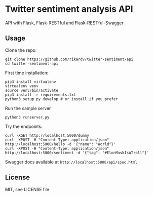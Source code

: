 Twitter sentiment analysis API
=================

API with Flask, Flask-RESTful and
Flask-RESTful-Swagger

Usage
-----

Clone the repo:

    git clone https://github.com/rikardv/twitter-sentiment-api
    cd twitter-sentiment-api

First time installation:

    pip3 install virtualenv
    virtualenv venv
    source venv/bin/activate
    pip3 install -r requirements.txt
    python3 setup.py develop # or install if you prefer

Run the sample server

    python3 runserver.py

Try the endpoints:

    curl -XGET http://localhost:5000/dummy
    curl -XPOST -H "Content-Type: application/json" http://localhost:5000/hello -d '{"name": "World"}'
    curl -XPOST -H "Content-Type: application/json" http://localhost:5000/sentiment -d '{"tag": "#ElonMuskIsATroll"}'

Swagger docs available at `http://localhost:5000/api/spec.html`


License
-------

MIT, see LICENSE file

